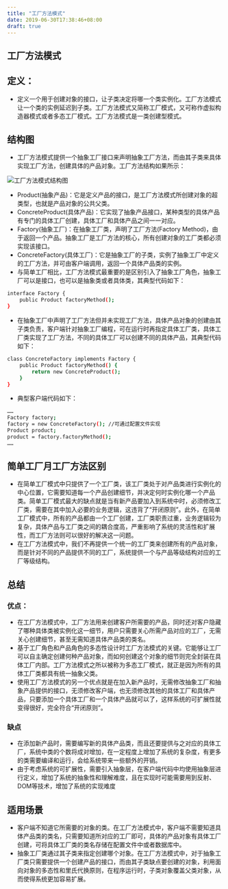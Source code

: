 ```yaml
---
title: "工厂方法模式"
date: 2019-06-30T17:38:46+08:00
draft: true
---
```


## 工厂方法模式

## 定义：

- 定义一个用于创建对象的接口，让子类决定将哪一个类实例化。工厂方法模式让一个类的实例延迟到子类。工厂方法模式又简称工厂模式，又可称作虚拟构造器模式或者多态工厂模式。工厂方法模式是一类创建型模式。

## 结构图

- 工厂方法模式提供一个抽象工厂接口来声明抽象工厂方法，而由其子类来具体实现工厂方法，创建具体的产品对象。工厂方法结构如果所示：

![工厂方法模式结构图](/images/DesignPatterns/工厂方法模式结构图.jpg)

- Product(抽象产品)：它是定义产品的接口，是工厂方法模式所创建对象的超类型，也就是产品对象的公共父类。
- ConcreteProduct(具体产品)：它实现了抽象产品接口，某种类型的具体产品有专门的具体工厂创建，具体工厂和具体产品之间一一对应。
- Factory(抽象工厂)：在抽象工厂类，声明了工厂方法(Factory Method)，由于返回一个产品。抽象工厂是工厂方法的核心，所有创建对象的工厂类都必须实现该接口。
- ConcreteFactory(具体工厂)：它是抽象工厂的子类，实例了抽象工厂中定义的工厂方法，并可由客户端调用，返回一个具体产品类的实例。
- 与简单工厂相比，工厂方法模式最重要的是区别引入了抽象工厂角色，抽象工厂可以是接口，也可以是抽象类或者具体类，其典型代码如下：

```sh
interface Factory {
    public Product factoryMethod();
}
```

- 在抽象工厂中声明了工厂方法但并未实现工厂方法，具体产品对象的创建由其子类负责，客户端针对抽象工厂编程，可在运行时再指定具体工厂类，具体工厂类实现了工厂方法，不同的具体工厂可以创建不同的具体产品，其典型代码如下：

```sh
class ConcreteFactory implements Factory {
    public Product factoryMethod() {
        return new ConcreteProduct();
    }
}
```  

- 典型客户端代码如下：

```sh
……
Factory factory;
factory = new ConcreteFactory(); //可通过配置文件实现
Product product;
product = factory.factoryMethod();
……
```  

## 简单工厂月工厂方法区别

- 在简单工厂模式中只提供了一个工厂类，该工厂类处于对产品类进行实例化的中心位置，它需要知道每一个产品创建细节，并决定何时实例化哪一个产品类。简单工厂模式最大的缺点就是当有新产品要加入到系统中时，必须修改工厂类，需要在其中加入必要的业务逻辑，这违背了“开闭原则”。此外，在简单工厂模式中，所有的产品都由一个工厂创建，工厂类职责过重，业务逻辑较为复杂，具体产品与工厂类之间的耦合度高，严重影响了系统的灵活性和扩展性，而工厂方法则可以很好的解决这一问题。
- 在工厂方法模式中，我们不再提供一个统一的工厂类来创建所有的产品对象，而是针对不同的产品提供不同的工厂，系统提供一个与产品等级结构对应的工厂等级结构。

## 总结

### 优点：

- 在工厂方法模式中，工厂方法用来创建客户所需要的产品，同时还对客户隐藏了哪种具体类被实例化这一细节，用户只需要关心所需产品对应的工厂，无需关心创建细节，甚至无需知道具体产品类的类名。
- 基于工厂角色和产品角色的多态性设计时工厂方法模式的关键。它能够让工厂可以自主确定创建何种产品对象，而如何创建这个对象的细节则完全封装在具体工厂内部。工厂方法模式之所以被称为多态工厂模式，就正是因为所有的具体工厂类都具有统一抽象父类。
- 使用工厂方法模式的另一个优点就是在加入新产品时，无需修改抽象工厂和抽象产品提供的接口，无须修改客户端，也无须修改其他的具体工厂和具体产品，只要添加一个具体工厂和一个具体产品就可以了，这样系统的可扩展性就变得很好，完全符合“开闭原则”。

### 缺点

- 在添加新产品时，需要编写新的具体产品类，而且还要提供与之对应的具体工厂，系统中类的个数将成对增加，在一定程度上增加了系统的复杂度，有更多的类需要编译和运行，会给系统带来一些额外的开销。
- 由于考虑系统的可扩展性，需要引入抽象层，在客户端代码中均使用抽象层进行定义，增加了系统的抽象性和理解难度，且在实现时可能需要用到反射、DOM等技术，增加了系统的实现难度

## 适用场景

- 客户端不知道它所需要的对象的类。在工厂方法模式中，客户端不需要知道具体产品类的类名，只需要知道所对应的工厂即可，具体的产品对象有具体工厂创建，可将具体工厂类的类名存储在配置文件中或者数据库中。
- 抽象工厂类通过其子类来指定创建哪个对象。在工厂方法模式中，对于抽象工厂类只需要提供一个创建产品的接口，而由其子类缺点要创建的对象，利用面向对象的多态性和里氏代换原则，在程序运行时，子类对象覆盖父类对象，从而使得系统更加容易扩展。